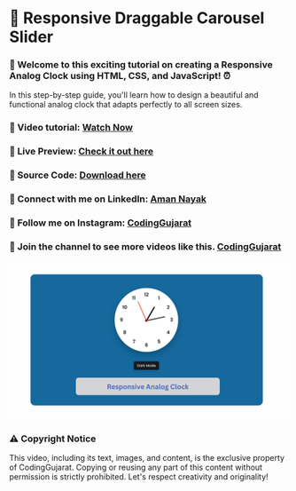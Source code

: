 # 🎥 Responsive Draggable Carousel Slider
### 🚀 Welcome to this exciting tutorial on creating a Responsive Analog Clock using HTML, CSS, and JavaScript! ⏰
In this step-by-step guide, you'll learn how to design a beautiful and functional analog clock that adapts perfectly to all screen sizes.


### 🎥 Video tutorial: [Watch Now](https://youtu.be/M26eUKh5u3U)

### 🌟 Live Preview: [Check it out here](https://codinggujaratweb.github.io/Create-Responsive-Analog-Clock/)
### 📂 Source Code: [Download here](https://github.com/codinggujaratweb/Create-Responsive-Analog-Clock)

### 💼 Connect with me on LinkedIn:  [Aman Nayak](https://www.linkedin.com/in/amanayak/)
### 📸 Follow me on Instagram:  [CodingGujarat](https://instagram.com/codinggujarat/)

### 💙 Join the channel to see more videos like this. [CodingGujarat](https://www.youtube.com/@CodingGujarat)
![preview img](/preview.png)

### ⚠️ Copyright Notice
This video, including its text, images, and content, is the exclusive property of CodingGujarat. Copying or reusing any part of this content without permission is strictly prohibited. Let's respect creativity and originality!

